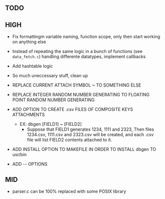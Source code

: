 ## TODO

## HIGH

  - Fix formattingm variable naming, function scope, only then start working on anything else

  - Instead of repeating the same logic in a bunch of functions (see `data_fetch.c`) handling differente datatypes, implement callbacks

  - Add hashtable logic

  - So much uneccessary stuff, clean up 

  - REPLACE CURRENT ATTACH SYMBOL \~ TO SOMETHING ELSE

  - REPLACE INTEGER RANDOM NUMBER GENERATING TO FLOATING POINT RANDOM NUMBER GENERATING

  - ADD OPTION TO CREATE .csv FILES OF COMPOSITE KEYS ATTACHMENTS
    - EX: dbgen [FIELD1] \~ [FIELD2]
        - Suppose that FIELD1 generates 1234, 1111 and 2323, Then files 1234.csv, 1111.csv and 2323.csv will be created, and each .csv file will list FIELD2 contents attached to it.

  - ADD INSTALL OPTION TO MAKEFILE IN ORDER TO INSTALL dbgen TO usr/bin

  - ADD -- OPTIONS

## MID

  - parser.c can be 100% replaced with some POSIX library
